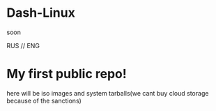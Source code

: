 # Dash-Linux
soon

RUS // ENG
# My first public repo!
here will be iso images and system tarballs(we cant buy cloud storage because of the sanctions)
